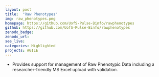```yaml
---
layout: post
title:  "Raw Phenotypes"
img: raw_phenotypes.png
homepage: https://github.com/UofS-Pulse-Binfo/rawphenotypes
github: https://github.com/UofS-Pulse-Binfo/rawphenotypes
zenodo_badge:
zenodo_url:
see_live:
categories: Highlighted
projects: AGILE
---
```


* Provides support for management of Raw Phenotypic Data including a researcher-friendly MS Excel upload with validation.
